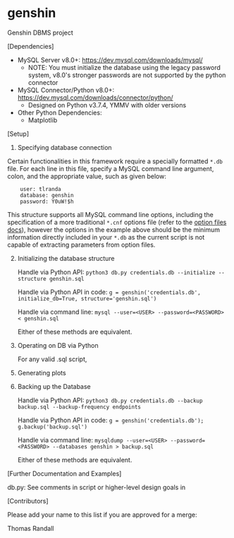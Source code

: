 # genshin
Genshin DBMS project

[Dependencies]
* MySQL Server v8.0+: https://dev.mysql.com/downloads/mysql/
	* NOTE: You must initialize the database using the legacy password system, v8.0's stronger passwords are not supported by the python connector
* MySQL Connector/Python v8.0+: https://dev.mysql.com/downloads/connector/python/
	* Designed on Python v3.7.4, YMMV with older versions
* Other Python Dependencies:
	* Matplotlib

[Setup]
1. Specifying database connection

Certain functionalities in this framework require a specially formatted `*.db` file. For each line in this file, specify a MySQL command line argument, colon, and the appropriate value, such as given below:

```
	user: tlranda
	database: genshin
	password: Y0uW!$h
```

This structure supports all MySQL command line options, including the specification of a more traditional `*.cnf` options file (refer to the [option files docs](https://dev.mysql.com/doc/refman/8.0/en/option-files.html)), however the options in the example above should be the minimum information directly included in your `*.db` as the current script is not capable of extracting parameters from option files.

2. Initializing the database structure

	Handle via Python API: `python3 db.py credentials.db --initialize --structure genshin.sql`

	Handle via Python API in code: `g = genshin('credentials.db', initialize_db=True, structure='genshin.sql')`

	Handle via command line: `mysql --user=<USER> --password=<PASSWORD> < genshin.sql`

	Either of these methods are equivalent.

4. Operating on DB via Python

	For any valid .sql script, 
<TBD>

5. Generating plots

<TBD>

6. Backing up the Database

	Handle via Python API: `python3 db.py credentials.db --backup backup.sql --backup-frequency endpoints`

	Handle via Python API in code: `g = genshin('credentials.db'); g.backup('backup.sql')`

	Handle via command line: `mysqldump --user=<USER> --password=<PASSWORD> --databases genshin > backup.sql`

	Either of these methods are equivalent.

[Further Documentation and Examples]

db.py: See comments in script or higher-level design goals in <TBD>

[Contributors]

Please add your name to this list if you are approved for a merge:

Thomas Randall


